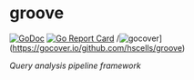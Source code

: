 # groove

[![GoDoc](https://godoc.org/github.com/hscells/groove?status.svg)](https://godoc.org/github.com/hscells/groove)
[![Go Report Card](https://goreportcard.com/badge/github.com/hscells/groove)](https://goreportcard.com/report/github.com/hscells/groove)
/![gocover](http://gocover.io/_badge/github.com/hscells/groove)](https://gocover.io/github.com/hscells/groove)

_Query analysis pipeline framework_

